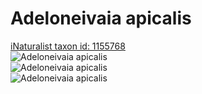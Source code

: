 
Adeloneivaia apicalis
=====================
  
[iNaturalist taxon id: 1155768](https://www.inaturalist.org/taxa/1155768)  
![Adeloneivaia apicalis](https://inaturalist-open-data.s3.amazonaws.com/photos/245310539/medium.jpg)  
![Adeloneivaia apicalis](https://inaturalist-open-data.s3.amazonaws.com/photos/245310557/medium.jpg)  
![Adeloneivaia apicalis](https://inaturalist-open-data.s3.amazonaws.com/photos/245310574/medium.jpg)